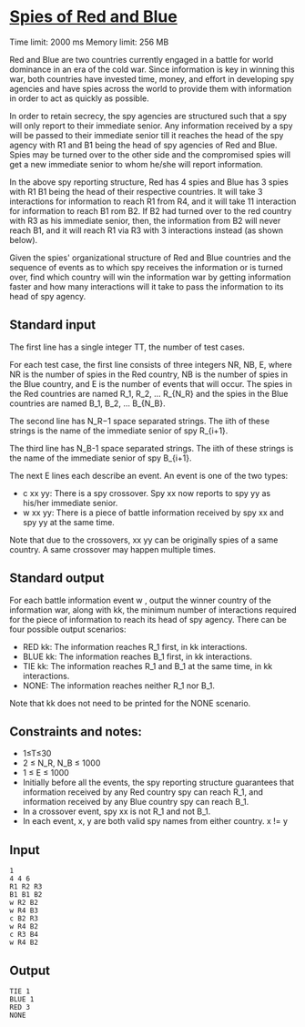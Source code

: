 # [Spies of Red and Blue](https://csacademy.com/ieeextreme15/task/spies/)

Time limit: 2000 ms
Memory limit: 256 MB

Red and Blue are two countries currently engaged in a battle for world dominance in an era of the cold war. Since information is key in winning this war, both countries have invested time, money, and effort in developing spy agencies and have spies across the world to provide them with information in order to act as quickly as possible.

In order to retain secrecy, the spy agencies are structured such that a spy will only report to their immediate senior. Any information received by a spy will be passed to their immediate senior till it reaches the head of the spy agency with R1 and B1 being the head of spy agencies of Red and Blue. Spies may be turned over to the other side and the compromised spies will get a new immediate senior to whom he/she will report information.

In the above spy reporting structure, Red has 4 spies and Blue has 3 spies with R1 B1 being the head of their respective countries. It will take 3 interactions for information to reach R1 from R4, and it will take 11 interaction for information to reach B1 rom B2. If B2 had turned over to the red country with R3 as his immediate senior, then, the information from B2 will never reach B1, and it will reach R1 via R3 with 3 interactions instead (as shown below).

Given the spies' organizational structure of Red and Blue countries and the sequence of events as to which spy receives the information or is turned over, find which country will win the information war by getting information faster and how many interactions will it take to pass the information to its head of spy agency.

## Standard input
The first line has a single integer TT, the number of test cases.

For each test case, the first line consists of three integers NR, NB, E, where NR is the number of spies in the Red country, NB is the number of spies in the Blue country, and E is the number of events that will occur. The spies in the Red countries are named R_1, R_2, ... R_{N_R} and the spies in the Blue countries are named B_1, B_2, ... B_{N_B}.

The second line has N_R−1 space separated strings. The iith of these strings is the name of the immediate senior of spy R_{i+1}.

The third line has N_B-1 space separated strings. The iith of these strings is the name of the immediate senior of spy B_{i+1}.

The next E lines each describe an event. An event is one of the two types:

- c xx yy: There is a spy crossover. Spy xx now reports to spy yy as his/her immediate senior.
- w xx yy: There is a piece of battle information received by spy xx and spy yy at the same time.

Note that due to the crossovers, xx yy can be originally spies of a same country. A same crossover may happen multiple times.

## Standard output
For each battle information event w , output the winner country of the information war, along with kk, the minimum number of interactions required for the piece of information to reach its head of spy agency. There can be four possible output scenarios:

- RED kk: The information reaches R_1 first, in kk interactions.
- BLUE kk: The information reaches B_1 first, in kk interactions.
- TIE kk: The information reaches R_1 and B_1 at the same time, in kk interactions.
- NONE: The information reaches neither R_1 nor B_1.

Note that kk does not need to be printed for the NONE scenario.

## Constraints and notes:
- 1≤T≤30
- 2 ≤ N_R, N_B ≤ 1000
- 1 ≤ E ≤ 1000
- Initially before all the events, the spy reporting structure guarantees that information received by any Red country spy can reach R_1, and information received by any Blue country spy can reach B_1.
- In a crossover event, spy xx is not R_1 and not B_1.
- In each event, x, y are both valid spy names from either country. x != y

## Input 

```
1
4 4 6
R1 R2 R3
B1 B1 B2
w R2 B2
w R4 B3
c B2 R3
w R4 B2
c R3 B4
w R4 B2
```

## Output

```
TIE 1
BLUE 1
RED 3
NONE
```